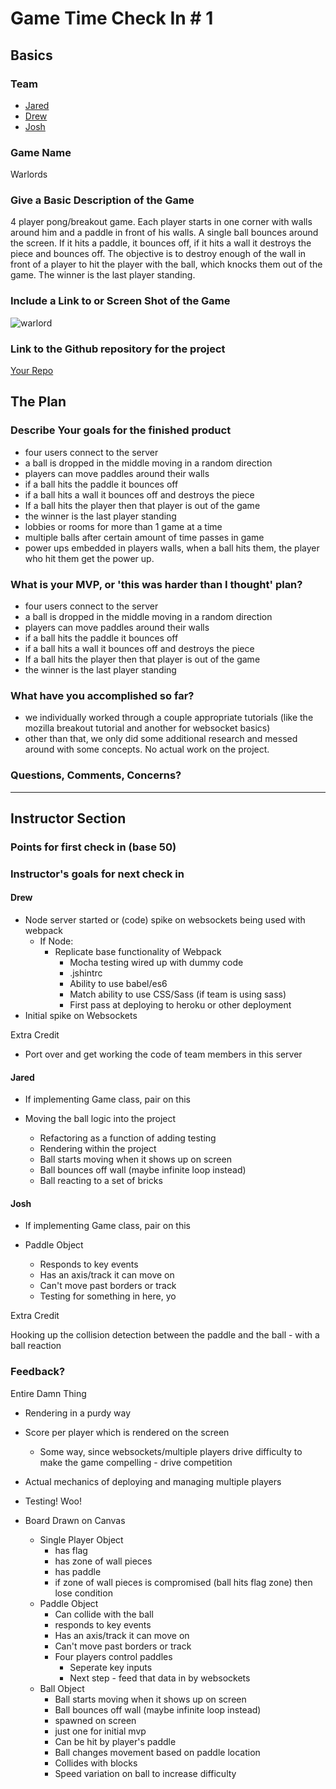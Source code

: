 # Game Time Check In # 1

## Basics

### Team
- [Jared](https://github.com/JaredRoth)
- [Drew](https://github.com/drew-t)
- [Josh](https://github.com/jwashke)

### Game Name

Warlords

### Give a Basic Description of the Game

4 player pong/breakout game. Each player starts in one corner with walls around him and a paddle in front of his walls.
A single ball bounces around the screen. If it hits a paddle, it bounces off, if it hits a wall it destroys the piece and bounces off.
The objective is to destroy enough of the wall in front of a player to hit the player with the ball, which knocks them out of the game.
The winner is the last player standing.

### Include a Link to or Screen Shot of the Game

![warlord](http://www.hardcoregaming101.net/warlords/2600_06.png)

### Link to the Github repository for the project
[Your Repo](https://github.com/drew-t/gametime)

## The Plan

### Describe Your goals for the finished product

- four users connect to the server
- a ball is dropped in the middle moving in a random direction
- players can move paddles around their walls
- if a ball hits the paddle it bounces off
- if a ball hits a wall it bounces off and destroys the piece
- If a ball hits the player then that player is out of the game
- the winner is the last player standing
- lobbies or rooms for more than 1 game at a time
- multiple balls after certain amount of time passes in game
- power ups embedded in players walls, when a ball hits them, the player who hit them get the power up.


### What is your MVP, or 'this was harder than I thought' plan?

- four users connect to the server
- a ball is dropped in the middle moving in a random direction
- players can move paddles around their walls
- if a ball hits the paddle it bounces off
- if a ball hits a wall it bounces off and destroys the piece
- If a ball hits the player then that player is out of the game
- the winner is the last player standing

### What have you accomplished so far?

- we individually worked through a couple appropriate tutorials (like the mozilla breakout tutorial and another for websocket basics)
- other than that, we only did some additional research and messed around with some concepts. No actual work on the project.

### Questions, Comments, Concerns?
-----

## Instructor Section

### Points for first check in (base 50)

### Instructor's goals for next check in

#### Drew

- Node server started or (code) spike on websockets being used with webpack
  - If Node:
    - Replicate base functionality of Webpack
      - Mocha testing wired up with dummy code
      - .jshintrc
      - Ability to use babel/es6
      - Match ability to use CSS/Sass (if team is using sass)
      - First pass at deploying to heroku or other deployment
- Initial spike on Websockets

Extra Credit
  - Port over and get working the code of team members in this server

#### Jared

- If implementing Game class, pair on this

- Moving the ball logic into the project
  - Refactoring as a function of adding testing
  - Rendering within the project
  - Ball starts moving when it shows up on screen
  - Ball bounces off wall (maybe infinite loop instead)
  - Ball reacting to a set of bricks

#### Josh

- If implementing Game class, pair on this

- Paddle Object
    - Responds to key events
    - Has an axis/track it can move on
    - Can't move past borders or track
    - Testing for something in here, yo

Extra Credit

Hooking up the collision detection between the paddle and the ball - with a ball reaction

### Feedback?

Entire Damn Thing
 
- Rendering in a purdy way
- Score per player which is rendered on the screen
  - Some way, since websockets/multiple players drive difficulty to make the game compelling - drive competition
- Actual mechanics of deploying and managing multiple players
- Testing! Woo!

- Board Drawn on Canvas
  - Single Player Object
    - has flag
    - has zone of wall pieces
    - has paddle
    - if zone of wall pieces is compromised (ball hits flag zone) then lose condition
  - Paddle Object
    - Can collide with the ball
    - responds to key events
    - Has an axis/track it can move on
    - Can't move past borders or track
    - Four players control paddles
      - Seperate key inputs
      - Next step - feed that data in by websockets
  - Ball Object
    - Ball starts moving when it shows up on screen
    - Ball bounces off wall (maybe infinite loop instead)
    - spawned on screen
    - just one for initial mvp
    - Can be hit by player's paddle
    - Ball changes movement based on paddle location
    - Collides with blocks
    - Speed variation on ball to increase difficulty
